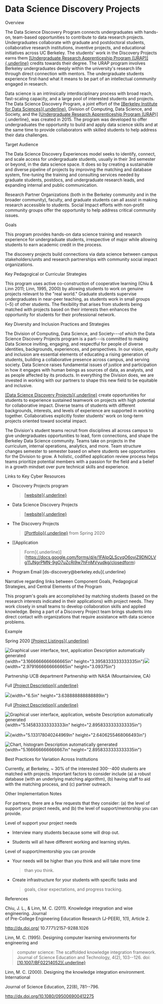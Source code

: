 Data Science Discovery Projects
===========================================

Overview

The Data Science Discovery Program connects undergraduates with
hands-on, team-based opportunities to contribute to data research
projects. Undergraduates collaborate with graduate and postdoctoral
students, collaborative research institutions, inventive projects, and
educational initiatives across UC Berkeley. The students' work in the
Discovery Projects earns them [[Undergraduate Research Apprenticeship
Program (URAP)]{.underline}](https://urap.berkeley.edu/) credits towards
their degree. The URAP program involves Berkeley undergraduates deeply
within the university's research life through direct connection with
mentors. The undergraduate students experience first-hand what it means
to be part of an intellectual community engaged in research.

Data science is an intrinsically interdisciplinary process with broad
reach, fast-scaling capacity, and a large pool of interested students
and projects. The Data Science Discovery Program, a joint effort of the
[[Berkeley Institute for Data
Sciences]{.underline}](https://bids.berkeley.edu/), Division of
Computing, Data Science, and Society, and the [[Undergraduate Research
Apprenticeship Program (URAP](http://urap.berkeley.edu/))]{.underline},
was created in 2015. The program was developed to offer undergraduates
the opportunity to build and apply data science skills and at the same
time to provide collaborators with skilled students to help address
their data challenges.

Target Audience

The Data Science Discovery Experiences model seeks to identify, connect,
and scale access for undergraduate students, usually in their 3rd
semester or beyond, in the data science space. It does so by creating a
sustainable and diverse pipeline of projects by improving the matching
and database system, fine-tuning the training and consulting services
needed by graduate students, postdocs, and undergraduate research leads,
and expanding internal and public communication.

Research Partner Organizations (both in the Berkeley community and in
the broader community), faculty, and graduate students can all assist in
making research accessible to students. Social Impact efforts with
non-profit community groups offer the opportunity to help address
critical community issues.

Goals

This program provides hands-on data science training and research
experience for undergraduate students, irrespective of major while
allowing students to earn academic credit in the process.

The discovery projects build connections via data science between campus
stakeholders/units and research partnerships with community social
impact organizations.

Key Pedagogical or Curricular Strategies

This program uses active co-construction of cooperative learning (Chiu &
Linn 2011; Linn, 1995, 2000) by allowing students to work on genuine
projects relevant to the "real world." Graduate students supervise
undergraduates in near-peer teaching, as students work in small groups
(\~5) of other students. The flexibility that arises from students being
matched with projects based on their interests then enhances the
opportunity for students for their professional network.

Key Diversity and Inclusion Practices and Strategies

The Division of Computing, Data Science, and Society---of which the Data
Science Discovery Projects program is a part---is committed to making
Data Science inviting, engaging, and respectful for people of diverse
identities, backgrounds, experiences, and perspectives. In our vision,
equity and inclusion are essential elements of educating a rising
generation of students, building a collaborative presence across campus,
and serving society. Data Science raises fundamental issues of justice
and participation in how it engages with human beings as sources of
data, as analysts, and as people affected by its products. In everything
the Division does, we are invested in working with our partners to shape
this new field to be equitable and inclusive.

[[Data Science Discovery
Projects]{.underline}](https://data.berkeley.edu/research/discovery)
create opportunities for students to experience sustained teamwork on
projects with high potential for collaborative impact. Diverse teams of
students with different backgrounds, interests, and levels of experience
are supported in working together. Collaboratives explicitly foster
students' work on long-term projects oriented toward societal impact.

The Division's student teams recruit from disciplines all across campus
to give undergraduates opportunities to lead, form connections, and
shape the Berkeley Data Science community. Teams take on projects in the
curriculum, internal operations, analytics, and more. Team structure
changes semester to semester based on where students see opportunities
for the Division to grow. A holistic, codified application review
process helps teams prioritize potential members with a passion for the
field and a belief in a growth mindset over pure technical skills and
experience.

Links to Key Cyber Resources

-   Discovery Projects program
    > [[website]{.underline}](https://discovery.berkeley.edu/home)

-   Data Science Discovery Projects
    > [[website]{.underline}](https://data.berkeley.edu/research/discovery)

-   The Discovery Projects
    > [[Portfolio]{.underline}](https://data.berkeley.edu/spring-2020-discovery-projects)
    > from Spring 2020

-   [[Application
    > Form]{.underline}](https://docs.google.com/forms/d/e/1FAIpQLScyqO6oyiZ9DNOLVg11JNgrPMN-9gO7uZcRi9w7hFnMVyudkg/closedform)

-   Program Email [ds-discovery\@berkeley.edu]{.underline}

Narrative regarding links between Component Goals, Pedagogical
Strategies, and Central Elements of the Program

This program's goals are accomplished by matching students (based on the
research interests indicated in their applications) with project needs.
They work closely in small teams to develop collaboration skills and
applied knowledge. Being a part of a Discovery Project team brings
students into direct contact with organizations that require assistance
with data science problems.

Example

Spring 2020 [[Project
Listings]{.underline}](https://data.berkeley.edu/discovery-project-list/spring-2020-discovery-projects)

![Graphical user interface, text, application Description automatically
generated](media/media/image10.png){width="3.1666666666666665in"
height="3.3958333333333335in"}![](media/media/image8.png){width="2.9791666666666665in"
height="3.09375in"}

Partnership UCB department Partnership with NASA (Mountainview, CA)

Full [[Project
Description]{.underline}](https://data.berkeley.edu/spring-2020-discovery-projects/sf-yeah)

![](media/media/image7.png){width="6.5in" height="3.638888888888889in"}

Full [[Project
Description]{.underline}](https://data.berkeley.edu/spring-2020-discovery-projects/nasa-data-viz)

![Graphical user interface, application, website Description
automatically
generated](media/media/image4.png){width="5.145833333333333in"
height="2.8958333333333335in"}

![](media/media/image3.png){width="5.133178040244969in"
height="2.6406255468066493in"}

![Chart, histogram Description automatically
generated](media/media/image6.png){width="5.166666666666667in"
height="2.8958333333333335in"}

Best Practices for Variation Across Institutions

Currently, at Berkeley, \~ 30% of the interested 300--400 students are
matched with projects. Important factors to consider include (a) a
robust database (with an underlying matching algorithm), (b) having
staff to aid with the matching process, and (c) partner outreach.

Other Implementation Notes

For partners, there are a few requests that they consider: (a) the level
of support your project needs, and (b) the level of support/mentorship
you can provide.

Level of support your project needs

-   Interview many students because some will drop out.

-   Students will all have different working and learning styles.

Level of support/mentorship you can provide

-   Your needs will be higher than you think and will take more time
    > than you think.

-   Create infrastructure for your students with specific tasks and
    > goals, clear expectations, and progress tracking.

References

Chiu, J. L., & Linn, M. C. (2011). Knowledge integration and wise
engineering. Journal\
of Pre-College Engineering Education Research (J-PEER), 1(1), Article 2.

http://dx.doi.org/ 10.7771/2157-9288.1026

Linn, M. C. (1995). Designing computer learning environments for
engineering and

> computer science: The scaffolded knowledge integration framework.
> Journal of Science Education and Technology, 4(2), 103--126.
> doi:[[10.1007/BF02214052]{.underline}](https://www.researchgate.net/deref/http%3A%2F%2Fdx.doi.org%2F10.1007%2FBF02214052)

Linn, M. C. (2000). Designing the knowledge integration environment.
International

Journal of Science Education, 22(8), 781--796.

http://dx.doi.org/10.1080/095006900412275
